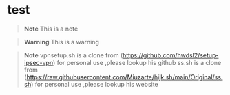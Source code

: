 # test
> **Note**
> This is a note

> **Warning**
> This is a warning

> **Note**
> vpnsetup.sh is a clone from (https://github.com/hwdsl2/setup-ipsec-vpn) for personal use ,please lookup his github
>ss.sh is a clone from (https://raw.githubusercontent.com/Miuzarte/hijk.sh/main/Original/ss.sh) for personal use ,please lookup his website
